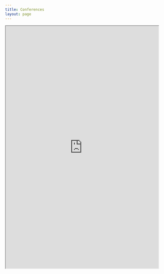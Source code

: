 ```yaml
---
title: Conferences
layout: page
---
```


<iframe src="https://docs.google.com/document/d/e/2PACX-1vTCFJUDJNwDi2oZdArGCP3W8x1N3k13pBRJqt4DvbDhLk7AaIC97efRFo_13A1UfUvwwIvkj-o-iPkA/pub?embedded=true" width="100%" height="800px"></iframe>